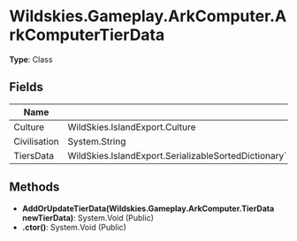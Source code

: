 ﻿# Wildskies.Gameplay.ArkComputer.ArkComputerTierData

**Type**: Class

## Fields

| Name | Type | Access |
|------|------|--------|
| Culture | WildSkies.IslandExport.Culture | Public |
| Civilisation | System.String | Public |
| TiersData | WildSkies.IslandExport.SerializableSortedDictionary`2<System.String,Wildskies.Gameplay.ArkComputer.TierData> | Public |

## Methods

- **AddOrUpdateTierData(Wildskies.Gameplay.ArkComputer.TierData newTierData)**: System.Void (Public)
- **.ctor()**: System.Void (Public)

